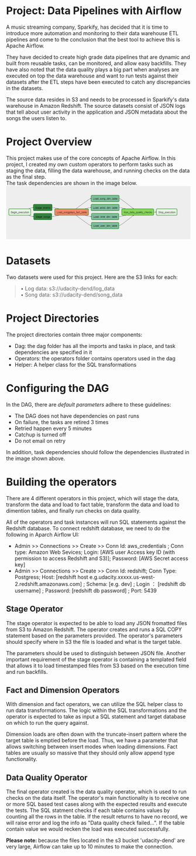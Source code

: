 # Project: Data Pipelines with Airflow
A music streaming company, Sparkify, has decided that it is time to introduce more automation and monitoring to their data warehouse ETL pipelines and come to the conclusion that the best tool to achieve this is Apache Airflow.<br>

They have decided to create high grade data pipelines that are dynamic and built from reusable tasks, can be monitored, and allow easy backfills. They have also noted that the data quality plays a big part when analyses are executed on top the data warehouse and want to run tests against their datasets after the ETL steps have been executed to catch any discrepancies in the datasets. <br>

The source data resides in S3 and needs to be processed in Sparkify's data warehouse in Amazon Redshift. The source datasets consist of JSON logs that tell about user activity in the application and JSON metadata about the songs the users listen to.<br>

# Project Overview
This project makes use of the core concepts of Apache Airflow. In this project, I created my own custom operators to perform tasks such as staging the data, filling the data warehouse, and running checks on the data as the final step.<br>
The task dependencies are shown in the image below.<br>
![airflow_dag_graph_view](img/airflow_dag_result.JPG)

# Datasets
Two datasets were used for this project. Here are the S3 links for each:<br>
>•	Log data: s3://udacity-dend/log_data<br>
>•	Song data: s3://udacity-dend/song_data

# Project Directories
The project directories contain three major components:
* Dag: the dag folder has all the imports and tasks in place, and task dependencies are specified in it
* Operators: the operators folder contains operators used in the dag
* Helper: A helper class for the SQL transformations

# Configuring the DAG
In the DAG, there are <i>default parameters</i> adhere to these guidelines:
* The DAG does not have dependencies on past runs
* On failure, the tasks are retired 3 times
* Retried happen every 5 minutes
* Catchup is turned off
* Do not email on retry

In addition, task dependencies should follow the dependencies illustrated in the image shown above.

# Building the operators
There are 4 different operators in this project, which will stage the data, transform the data and load to fact table, transform the data and load to dimention tables, and finally run checks on data quality. 

All of the operators and task instances will run SQL statements against the Redshift database. To connect redshift database, we need to do the following in Aparch Airflow UI:
* Admin >> Connections >> Create >> Conn Id: aws_credentials ; Conn type: Amazon Web Sevices; Login: [AWS user Access key ID (with permission to access Redshift and S3)]; Password: [AWS Secret access key]
* Admin >> Connections >> Create >> Conn Id: redshift; Conn Type: Postgress; Host: [redshift host e.g.udacity.xxxxx.us-west-2.redshift.amazonaws.com] ; Schema: [e.g. dev] ; Login ： [redshift db username] ; Password: [redshift db password] ;  Port: 5439

 ## Stage Operator
The stage operator is expected to be able to load any JSON fromatted files from S3 to Amazon Redshift. The operator creates and runs a SQL COPY statement based on the parameters provided. The operator's parameters should specify where in S3 the file is loaded and what is the target table.
 
The parameters should be used to distinguish between JSON file. Another important requirement of the stage operator is containing a templated field that allows it to load timestamped files from S3 based on the execution time and run backfills.

## Fact and Dimension Operators
With dimension and fact operators, we can utilize the SQL helper class to run data transformations. The logic within the SQL transformations and the operator is expected to take as input a SQL statement and target database on which to run the query against. 

Dimension loads are often down with the truncate-insert pattern where the target table is emptied before the load. Thus, we have a parameter that allows switching between insert modes when loading dimensions. Fact tables are usually so massive that they should only allow append type functionality.

## Data Quality Operator
The final operator created is the data quality operator, which is used to run checks on the data itself. The operator's main functionality is to receive one or more SQL based test cases along with the expected results and execute the tests. The SQL statment checks if each table contains values by counting all the rows in the table. If the result returns to have no record, we will raise error and log the info as "Data quality check failed...". If the table contain value we would recken the load was executed successfully.

<b>Please note: </b> because the files located in the s3 bucket 'udacity-dend' are very large, Airflow can take up to 10 minutes to make the connection.




